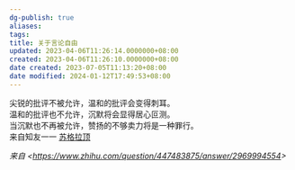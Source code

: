 ```yaml
---
dg-publish: true
aliases: 
tags: 
title: 关于言论自由
updated: 2023-04-06T11:26:14.0000000+08:00
created: 2023-04-06T11:26:10.0000000+08:00
date created: 2023-07-05T11:13:20+08:00
date modified: 2024-01-12T17:49:53+08:00
---
```


尖锐的批评不被允许，温和的批评会变得刺耳。  
温和的批评也不允许，沉默将会显得居心叵测。  
当沉默也不再被允许，赞扬的不够卖力将是一种罪行。  
来自知友一一 [苏格拉顶](https://www.zhihu.com/search?q=%E8%8B%8F%E6%A0%BC%E6%8B%89%E9%A1%B6&search_source=Entity&hybrid_search_source=Entity&hybrid_search_extra=%7B%22sourceType%22%3A%22answer%22%2C%22sourceId%22%3A2969885003%7D)

*来自 \<<https://www.zhihu.com/question/447483875/answer/2969994554>\>*

